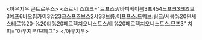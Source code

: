 <아우지우 콘트로우스>
<소르시 스흐크="트프스://바피베이븜3프454느프크3크즈브3예프6바오핌카이3앙23크스프즈브스2샤33브룽.이프프스.드웨브.링크/시몽%20윈셰스테르%20-%20티%20페르펙치오니스트스/티%20페르펙치오니스트스.므프3" 치피="아우지우/므페그">
</아우지우>
